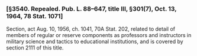 ### [§3540. Repealed. Pub. L. 88–647, title III, §301(7), Oct. 13, 1964, 78 Stat. 1071] ###

Section, act Aug. 10, 1956, ch. 1041, 70A Stat. 202, related to detail of members of regular or reserve components as professors and instructors in military science and tactics to educational institutions, and is covered by section 2111 of this title.